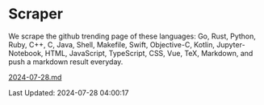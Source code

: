 # Scraper

We scrape the github trending page of these languages: Go, Rust, Python, Ruby, C++, C, Java, Shell, Makefile, Swift, Objective-C, Kotlin, Jupyter-Notebook, HTML, JavaScript, TypeScript, CSS, Vue, TeX, Markdown, and push a markdown result everyday.

[2024-07-28.md](https://github.com/yangwenmai/github-trending-backup/blob/master/2024-07-28.md)

Last Updated: 2024-07-28 04:00:17